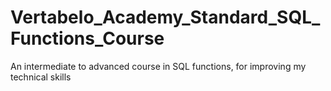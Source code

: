 # Vertabelo_Academy_Standard_SQL_Functions_Course
An intermediate to advanced course in SQL functions, for improving my technical skills

